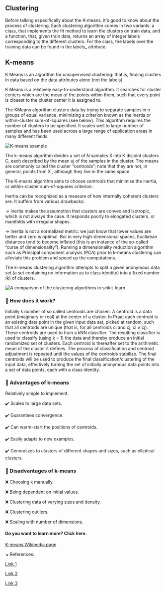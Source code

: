 

## Clustering ##

 Before talking especifically about the K-means, it's good to know about the process of clustering. Each clustering algorithm comes in two variants: a class, that implements the fit method to learn the clusters on train data, and a function, that, given train data, returns an array of integer labels corresponding to the different clusters. For the class, the labels over the training data can be found in the labels_ attribute.

## K-means ##

K Means is an algorithm for unsupervised clustering: that is, finding clusters in data based on the data attributes alone (not the labels).

K Means is a relatively easy-to-understand algorithm. It searches for cluster centers which are the mean of the points within them, such that every point is closest to the cluster center it is assigned to.

The KMeans algorithm clusters data by trying to separate samples in n groups of equal variance, minimizing a criterion known as the inertia or within-cluster sum-of-squares (see below). This algorithm requires the number of clusters to be specified. It scales well to large number of samples and has been used across a large range of application areas in many different fields.

![K-means example](k-means.gif)

The k-means algorithm divides a set of N samples X  into  K disjoint clusters C, each described by the mean uj
of the samples in the cluster. The means are commonly called the cluster “centroids”; note that they are not, in general, points from X , although they live in the same space.

The K-means algorithm aims to choose centroids that minimise the inertia, or within-cluster sum-of-squares criterion:

Inertia can be recognized as a measure of how internally coherent clusters are. It suffers from various drawbacks:

-> Inertia makes the assumption that clusters are convex and isotropic, which is not always the case. It responds poorly to elongated clusters, or manifolds with irregular shapes.

-> Inertia is not a normalized metric: we just know that lower values are better and zero is optimal. But in very high-dimensional spaces, Euclidean distances tend to become inflated (this is an instance of the so-called “curse of dimensionality”). Running a dimensionality reduction algorithm such as Principal component analysis (PCA) prior to k-means clustering can alleviate this problem and speed up the computations.

The k-means clustering algorithm attempts to split a given anonymous data set (a set containing no information as to class identity) into a fixed number (k) of clusters.

![A comparison of the clustering algorithms in scikit-learn](comparation.png "A comparison of the clustering algorithms in scikit-learn")

### :large_blue_diamond: How does it work? ###

Initially k number of so called centroids are chosen. A centroid is a data point (imaginary or real) at the center of a cluster. In Praat each centroid is an existing data point in the given input data set, picked at random, such that all centroids are unique (that is, for all centroids ci and cj, ci ≠ cj). These centroids are used to train a kNN classifier. The resulting classifier is used to classify (using k = 1) the data and thereby produce an initial randomized set of clusters. Each centroid is thereafter set to the arithmetic mean of the cluster it defines. The process of classification and centroid adjustment is repeated until the values of the centroids stabilize. The final centroids will be used to produce the final classification/clustering of the input data, effectively turning the set of initially anonymous data points into a set of data points, each with a class identity.

### :large_blue_diamond: Advantages of k-means ###

   Relatively simple to implement.

   :heavy_check_mark: Scales to large data sets.

   :heavy_check_mark: Guarantees convergence.

   :heavy_check_mark: Can warm-start the positions of centroids.

   :heavy_check_mark: Easily adapts to new examples.

   :heavy_check_mark: Generalizes to clusters of different shapes and sizes, such as elliptical clusters.

### :large_blue_diamond: Disadvantages of k-means ###

   :x: Choosing k manually.

   :x: Being dependent on initial values.

   :x: Clustering data of varying sizes and density.

   :x: Clustering outliers.

   :x: Scaling with number of dimensions.


#### Do you want to learn more? Click here. ####
 [K-means Wikipedia page](https://en.wikipedia.org/wiki/K-means_clustering)

 
:arrow_lower_right: References:

[Link 1](https://github.com/jakevdp/sklearn_pycon2015/blob/master/notebooks/04.2-Clustering-KMeans.ipynb)

[Link 2](https://en.wikipedia.org/wiki/K-means_clustering)

[Link 3](https://www.fon.hum.uva.nl/praat/manual/k-means_clustering_1__How_does_k-means_clustering_work_.html#:~:text=The%20k%2Dmeans%20clustering%20algorithm,number%20(k)%20of%20clusters.&text=A%20centroid%20is%20a%20data,the%20center%20of%20a%20cluster)


